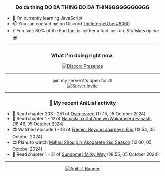 <div align="center">

### Do da thing DO DA THING DO DA THINGGGGGGGGGGG
</div>

- 🌱 I’m currently learning JavaScript
- 📫 You can contact me on Discord [TheInternetUser#9060](https://discord.com/users/534117072796385300)
- ⚡ Fun fact: 80% of the Fun fact is neither a fact nor fun. _Statistics by me 😎_
<hr>

<div align="center">

### What I'm doing right now:
[![Discord Presence](https://lanyard.cnrad.dev/api/534117072796385300)](https://discord.com/users/534117072796385300)
<hr>

join my server it's open for all <br>
[![Server Invite](https://invidget.switchblade.xyz/bfYgVHxrSs)](https://discord.gg/bfYgVHxrSs)

<hr>
  
### 🌸 My recent AniList activity

</div>

<!-- ANILIST_ACTIVITY:start -->

-   📖 Read chapter 203 - 251 of [Overgeared](https://anilist.co/manga/117460) (17:15, 05 October 2024)
-   📖 Read chapter 1 - 12 of [Namaiki na Gal Ane wo Wakaraseru Hanashi](https://anilist.co/manga/179506) (16:46, 05 October 2024)
-   📺 Watched episode 1 - 13 of [Frieren: Beyond Journey’s End](https://anilist.co/anime/154587) (13:54, 05 October 2024)
-   📺 Plans to watch [Mahou Shoujo ni Akogarete 2nd Season](https://anilist.co/anime/182544) (12:00, 05 October 2024)
-   📖 Read chapter 1 - 31 of [Sundome!! Milky Way](https://anilist.co/manga/100106) (08:55, 05 October 2024)

<!-- ANILIST_ACTIVITY:end -->
<hr>

<div align="center">

[![AniList Banner](https://img.anili.st/User/929966)](https://anilist.co/user/TheInternetUser)

<!-- ![Profile views](https://gpvc.arturio.dev/TheInternetUse7) Since 2023-01-09 -->
<br>


</div>

